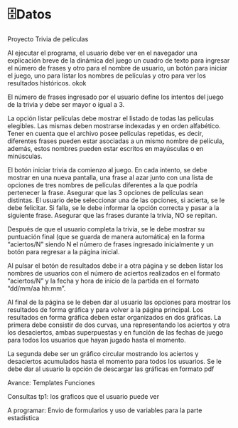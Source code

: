 # 🗄️Datos
Proyecto Trivia de películas

Al ejecutar el programa, el usuario debe ver en el navegador una explicación breve de la dinámica del juego
un cuadro de texto para ingresar el número de frases y otro para el nombre de usuario, un botón para iniciar el juego, uno para listar los nombres de películas y otro para ver los resultados históricos. okok

El número de frases ingresado por el usuario define los intentos del juego de la trivia y debe ser mayor o igual a 3.

La opción listar películas debe mostrar el listado de todas las películas elegibles. Las mismas deben mostrarse indexadas y en orden alfabético. Tener en cuenta que el archivo posee  películas repetidas, es decir, diferentes frases pueden estar asociadas a un mismo nombre de película, además, estos nombres pueden estar escritos en mayúsculas o en minúsculas. 



El botón iniciar trivia da comienzo al juego. En cada intento, se debe mostrar en una nueva pantalla, una frase al azar junto con una lista de opciones de tres nombres de películas diferentes a la que podría pertenecer la frase. Asegurar que las 3 opciones de películas sean distintas. El usuario debe seleccionar una de las opciones, si acierta, se le debe felicitar. Si falla, se le debe informar la opción correcta y pasar a la siguiente frase. Asegurar que las frases durante la trivia, NO se repitan. 

Después de que el usuario completa la trivia, se le debe mostrar su puntuación final (que se guarda de manera automática) en la forma “aciertos/N” siendo N el número de frases ingresado inicialmente y un botón para regresar a la página inicial.




Al pulsar el botón de resultados debe ir a otra página y  se deben listar los nombres de usuarios con el número de aciertos realizados en el formato “aciertos/N” y la fecha y hora de inicio de la partida en el formato “dd/mm/aa hh:mm”. 


Al final de la página se le deben dar al usuario las opciones para mostrar los resultados de forma gráfica y para volver a la página principal.
Los resultados en forma gráfica deben estar organizados en dos gráficas. La primera debe consistir de dos curvas, una representando los aciertos y otra los desaciertos, ambas superpuestas y en función de las fechas de juego para todos los usuarios que hayan jugado hasta el momento.

 La segunda debe ser un gráfico circular mostrando los aciertos y desaciertos acumulados hasta el momento para todos los usuarios. Se le debe dar al usuario la opción de descargar las gráficas en formato pdf


Avance:
Templates
Funciones


Consultas tp1:
los graficos que el usuario puede ver 

A programar:
Envio de formularios y uso de variables para la parte estadistica


